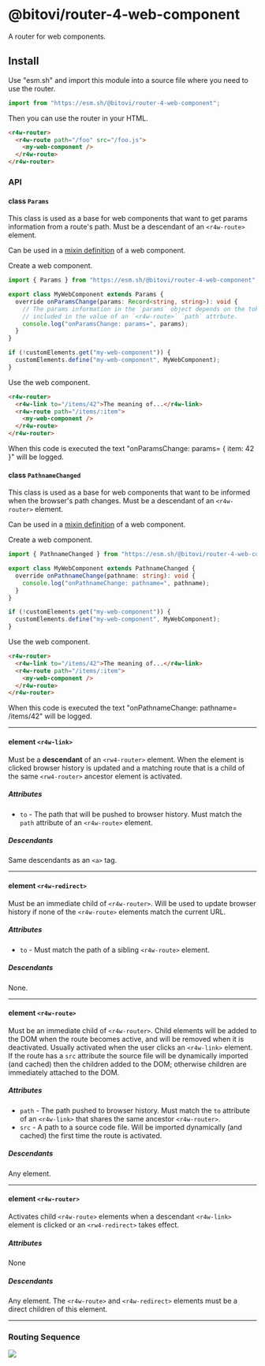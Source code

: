 # @bitovi/router-4-web-component

A router for web components.

## Install

Use "esm.sh" and import this module into a source file where you need to use the
router.

```ts
import from "https://esm.sh/@bitovi/router-4-web-component";
```

Then you can use the router in your HTML.

```html
<r4w-router>
  <r4w-route path="/foo" src="/foo.js">
    <my-web-component />
  </r4w-route>
</r4w-router>
```

### API

#### class `Params`

This class is used as a base for web components that want to get params
information from a route's path. Must be a descendant of an `<r4w-route>`
element.

Can be used in a [mixin
definition](https://justinfagnani.com/2015/12/21/real-mixins-with-javascript-classes/)
of a web component.

Create a web component.

```ts
import { Params } from "https://esm.sh/@bitovi/router-4-web-component";

export class MyWebComponent extends Params {
  override onParamsChange(params: Record<string, string>): void {
    // The params information in the `params` object depends on the tokens
    // included in the value of an `<r4w-route>` `path` attrbute.
    console.log("onParamsChange: params=", params);
  }
}

if (!customElements.get("my-web-component")) {
  customElements.define("my-web-component", MyWebComponent);
}
```

Use the web component.

```html
<r4w-router>
  <r4w-link to="/items/42">The meaning of...</r4w-link>
  <r4w-route path="/items/:item">
    <my-web-component />
  </r4w-route>
</r4w-router>
```

When this code is executed the text "onParamsChange: params= { item: 42 }" will
be logged.

#### class `PathnameChanged`

This class is used as a base for web components that want to be informed when
the browser's path changes. Must be a descendant of an `<r4w-router>` element.

Can be used in a [mixin
definition](https://justinfagnani.com/2015/12/21/real-mixins-with-javascript-classes/)
of a web component.

Create a web component.

```ts
import { PathnameChanged } from "https://esm.sh/@bitovi/router-4-web-component";

export class MyWebComponent extends PathnameChanged {
  override onPathnameChange(pathname: string): void {
    console.log("onPathnameChange: pathname=", pathname);
  }
}

if (!customElements.get("my-web-component")) {
  customElements.define("my-web-component", MyWebComponent);
}
```

Use the web component.

```html
<r4w-router>
  <r4w-link to="/items/42">The meaning of...</r4w-link>
  <r4w-route path="/items/:item">
    <my-web-component />
  </r4w-route>
</r4w-router>
```

When this code is executed the text "onPathnameChange: pathname= /items/42" will
be logged.

---

#### element `<r4w-link>`

Must be a **descendant** of an `<rw4-router>` element. When the element is
clicked browser history is updated and a matching route that is a child of the
same `<rw4-router>` ancestor element is activated.

##### Attributes

- `to` - The path that will be pushed to browser history. Must match the `path`
  attribute of an `<r4w-route>` element.

##### Descendants

Same descendants as an `<a>` tag.

---

#### element `<r4w-redirect>`

Must be an immediate child of `<r4w-router>`. Will be used to update browser
history if none of the `<r4w-route>` elements match the current URL.

##### Attributes

- `to` - Must match the path of a sibling `<r4w-route>` element.

##### Descendants

None.

---

#### element `<r4w-route>`

Must be an immediate child of `<r4w-router>`. Child elements will be added to the DOM when
the route becomes active, and will be removed when it is deactivated. Usually
activated when the user clicks an `<r4w-link>` element. If the route has a `src`
attribute the source file will be dynamically imported (and cached) then the
children added to the DOM; otherwise children are immediately attached to the
DOM.

##### Attributes

- `path` - The path pushed to browser history. Must match the `to` attribute of
  an `<r4w-link>` that shares the same ancestor `<r4w-router>`.
- `src` - A path to a source code file. Will be imported dynamically (and
  cached) the first time the route is activated.

##### Descendants

Any element.

---

#### element `<r4w-router>`

Activates child `<r4w-route>` elements when a descendant `<r4w-link>` element
is clicked or an `<rw4-redirect>` takes effect.

##### Attributes

None

##### Descendants

Any element. The `<r4w-route>` and `<r4w-redirect>` elements must be a direct
children of this element.

---

### Routing Sequence

[![](https://mermaid.ink/img/pako:eNqFVEtT2zAQ_is7uhQySSCJE4OGyYkeemDaacul40NUa4M12FIqySmU4b-zsmznxZTb2vt5v4dWfmG5kcg4c_inRp3jrRIPVlSZBtgI61WuNkJ7KPUjCAc3Nvk7KpV-XB4DrKk92h4TH99HHYJOMHntvKkaUCxHuak2RqP2J1iHdhtZY5XpgNCGSExokGwO99SDvFT5o4OgPUCCn9FyGQFSuY3weQGrzt4It0S3iuOiF0LHggNuRVkL4jjF75N38C9raNqfHH3QvLtXcgXSoLv5beFiSZ9A1QgQ8L0BBGgdQNQqlH6IuLWx4AvhWxB4Q0PG8PlJ-XGUWhqzCWT2GfJClfI4585M470pOSXnvwlfnJ0HAGq5Z3oHIxtG3wWNAfcxVSQTpafj8kXjFXqbsfmeFoki92pL2UY5PWofZLGifOMTBdWwx4CwxIqCdrC2tEG-QLj9ehfnYOkwahkMgprB4CMt-0o6VDDUeykEqaiMrEvs-r3aMCeuJAdF22v92Sqwr8530HZ5RwfWHG266-f1x9GQt4LaG9K9bu9LmBLLEONaaTzL2PEFyljPv9vT7qvT60apXiyVA6V3Ye5HEc0Woj0E6PI_iWMvVSn_e3K00wfn1mZwEEZfHN01Dj9pG-MeolQWc9-u4m6vWrdsyCq0lVCS_n0vAZIx4q0wY5xKClDUJcWV6VeCitqbH886Z9zbGoes3kga1f4qGV8LWq4hoz8S4y_sifHpZDybJpNpOrlOp4v5YjofsmfGR7PZfJym6SxNpot0nl5NXofsnyE1fDJepMnlVTK_vEySq9nsetLM-9U0A-nrG4VT48M?type=png)](https://mermaid.live/edit#pako:eNqFVEtT2zAQ_is7uhQySSCJE4OGyYkeemDaacul40NUa4M12FIqySmU4b-zsmznxZTb2vt5v4dWfmG5kcg4c_inRp3jrRIPVlSZBtgI61WuNkJ7KPUjCAc3Nvk7KpV-XB4DrKk92h4TH99HHYJOMHntvKkaUCxHuak2RqP2J1iHdhtZY5XpgNCGSExokGwO99SDvFT5o4OgPUCCn9FyGQFSuY3weQGrzt4It0S3iuOiF0LHggNuRVkL4jjF75N38C9raNqfHH3QvLtXcgXSoLv5beFiSZ9A1QgQ8L0BBGgdQNQqlH6IuLWx4AvhWxB4Q0PG8PlJ-XGUWhqzCWT2GfJClfI4585M470pOSXnvwlfnJ0HAGq5Z3oHIxtG3wWNAfcxVSQTpafj8kXjFXqbsfmeFoki92pL2UY5PWofZLGifOMTBdWwx4CwxIqCdrC2tEG-QLj9ehfnYOkwahkMgprB4CMt-0o6VDDUeykEqaiMrEvs-r3aMCeuJAdF22v92Sqwr8530HZ5RwfWHG266-f1x9GQt4LaG9K9bu9LmBLLEONaaTzL2PEFyljPv9vT7qvT60apXiyVA6V3Ye5HEc0Woj0E6PI_iWMvVSn_e3K00wfn1mZwEEZfHN01Dj9pG-MeolQWc9-u4m6vWrdsyCq0lVCS_n0vAZIx4q0wY5xKClDUJcWV6VeCitqbH886Z9zbGoes3kga1f4qGV8LWq4hoz8S4y_sifHpZDybJpNpOrlOp4v5YjofsmfGR7PZfJym6SxNpot0nl5NXofsnyE1fDJepMnlVTK_vEySq9nsetLM-9U0A-nrG4VT48M)
